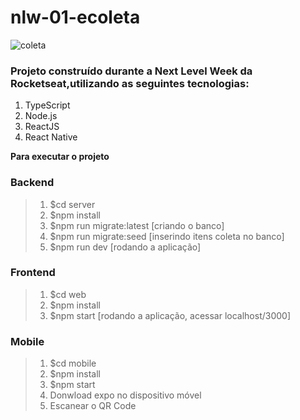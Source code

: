 # nlw-01-ecoleta

![coleta](https://user-images.githubusercontent.com/42248042/83971547-3a101900-a8b2-11ea-9e69-3d38c722beaa.png)

### Projeto construído durante a Next Level Week da Rocketseat,utilizando as seguintes tecnologias:

1. TypeScript
2. Node.js
3. ReactJS
4. React Native

**Para executar o projeto**

### **Backend**

>1. $cd server
>2. $npm install
>3. $npm run migrate:latest [criando o banco]
>4. $npm run migrate:seed [inserindo itens coleta no banco]
>5. $npm run dev [rodando a aplicação]

### **Frontend**

>1. $cd web
>2. $npm install
>3. $npm start [rodando a aplicação, acessar localhost/3000]

### **Mobile**

>1. $cd mobile
>2. $npm install
>3. $npm start
>4. Donwload expo no dispositivo móvel
>5. Escanear o QR Code


